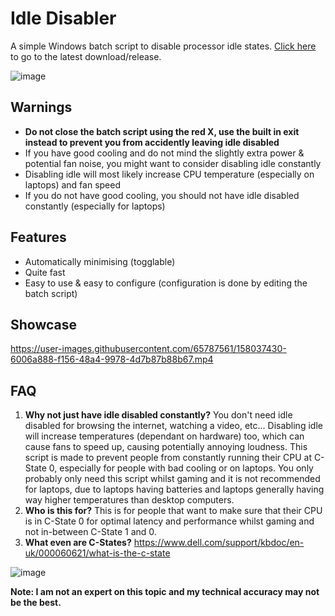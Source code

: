 # Idle Disabler
A simple Windows batch script to disable processor idle states. [Click here](https://github.com/he3als/IdleDisabler/releases) to go to the latest download/release. 

![image](https://user-images.githubusercontent.com/65787561/158037426-a82087c7-40ff-4d12-98c9-2fa8b9cacc2a.png)

## Warnings
- **Do not close the batch script using the red X, use the built in exit instead to prevent you from accidently leaving idle disabled**
- If you have good cooling and do not mind the slightly extra power & potential fan noise, you might want to consider disabling idle constantly
- Disabling idle will most likely increase CPU temperature (especially on laptops) and fan speed
- If you do not have good cooling, you should not have idle disabled constantly (especially for laptops)

## Features
- Automatically minimising (togglable)
- Quite fast
- Easy to use & easy to configure (configuration is done by editing the batch script)

## Showcase

https://user-images.githubusercontent.com/65787561/158037430-6006a888-f156-48a4-9978-4d7b87b88b67.mp4

## FAQ
1. **Why not just have idle disabled constantly?** You don't need idle disabled for browsing the internet, watching a video, etc... Disabling idle will increase temperatures (dependant on hardware) too, which can cause fans to speed up, causing potentially annoying loudness. This script is made to prevent people from constantly running their CPU at C-State 0, especially for people with bad cooling or on laptops. You only probably only need this script whilst gaming and it is not recommended for laptops, due to laptops having batteries and laptops generally having way higher temperatures than desktop computers.
2. **Who is this for?** This is for people that want to make sure that their CPU is in C-State 0 for optimal latency and performance whilst gaming and not in-between C-State 1 and 0.
3. **What even are C-States?** https://www.dell.com/support/kbdoc/en-uk/000060621/what-is-the-c-state

![image](https://user-images.githubusercontent.com/65787561/160692853-58b9e9d2-c119-4223-97c7-7427d208f7e8.png)

**Note: I am not an expert on this topic and my technical accuracy may not be the best.**
